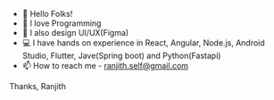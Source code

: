 - 👋 Hello Folks!
- 💞 I love Programming
- 🎨 I also design UI/UX(Figma)
- 💻 I have hands on experience in React, Angular, Node.js, Android Studio, Flutter, Jave(Spring boot) and Python(Fastapi)
- 📫 How to reach me - ranjith.self@gmail.com

Thanks,
Ranjith

